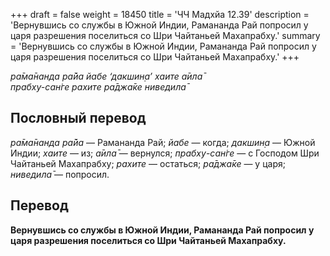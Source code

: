 +++
draft = false
weight = 18450
title = 'ЧЧ Мадхйа 12.39'
description = 'Вернувшись со службы в Южной Индии, Рамананда Рай попросил у царя разрешения поселиться со Шри Чайтаньей Махапрабху.'
summary = 'Вернувшись со службы в Южной Индии, Рамананда Рай попросил у царя разрешения поселиться со Шри Чайтаньей Махапрабху.'
+++

_ра̄ма̄нанда ра̄йа йабе ‘дакшин̣а’ хаите а̄ила̄  
прабху-сан̇ге рахите ра̄джа̄ке ниведила̄_

## Пословный перевод

_ра̄ма̄нанда_ _ра̄йа_ — Рамананда Рай; _йабе_ — когда; _дакшин̣а_ — Южной Индии; _хаите_ — из; _а̄ила̄_ — вернулся; _прабху_\-_сан̇ге_ — с Господом Шри Чайтаньей Махапрабху; _рахите_ — остаться; _ра̄джа̄ке_ — у царя; _ниведила̄_ — попросил.

## Перевод

**Вернувшись со службы в Южной Индии, Рамананда Рай попросил у царя разрешения поселиться со Шри Чайтаньей Махапрабху.**
